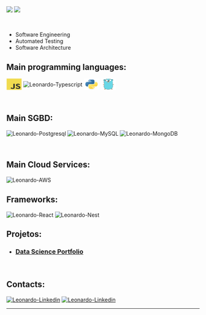 <div>  
  <img height="180em" src="https://github-readme-stats.vercel.app/api?username=DevLeoo&show_icons=true&theme=dracula&include_all_commits=true&count_private=true"/>
  <img height="180em" src="https://github-readme-stats.vercel.app/api/top-langs/?username=DevLeoo&layout=compact&langs_count=7&theme=dracula"/>
</div><br>

<h2 style="font-weight: bold"></h2>
<ul>
  <li>Software Engineering</li>
  <li>Automated Testing</li>
  <li>Software Architecture</li>
</ul>

<h2 style="font-weight: bold">Main programming languages:</h2>
<div style="display: inline_block">
  <img align="center" alt="Leonardo-Js" height="30" width="40" src="https://raw.githubusercontent.com/devicons/devicon/master/icons/javascript/javascript-original.svg" />
  <img align="center" alt="Leonardo-Typescript" height="30" width="40" src="https://cdn.jsdelivr.net/gh/devicons/devicon/icons/typescript/typescript-original.svg" />
  <img align="center" alt="Leonardo-Python" height="30" width="40" src="https://raw.githubusercontent.com/devicons/devicon/master/icons/python/python-original.svg"/>
  <img align="center" alt="Leonardo-Python" height="30" width="40" src="https://raw.githubusercontent.com/devicons/devicon/master/icons/go/go-original.svg"/>
</div>


<br><h2 style="font-weight: bold">Main SGBD:</h2>
<div style="display: inline_block">
  <img align="center" alt="Leonardo-Postgresql" height="30" width="40" src="https://cdn.jsdelivr.net/gh/devicons/devicon/icons/postgresql/postgresql-original.svg"/>
  <img align="center" alt="Leonardo-MySQL" height="30" width="40" src="https://cdn.jsdelivr.net/gh/devicons/devicon/icons/mysql/mysql-original.svg"/>
  <img align="center" alt="Leonardo-MongoDB" height="30" width="40" src="https://cdn.jsdelivr.net/gh/devicons/devicon/icons/mongodb/mongodb-original.svg"/>
</div>
  
  <br><h2 style="font-weight: bold">Main Cloud Services:</h2>
 <div style="display: inline_block">
     </div>
   <img align="center" alt="Leonardo-AWS" height="30" width="40" src="https://cdn.jsdelivr.net/gh/devicons/devicon/icons/amazonwebservices/amazonwebservices-original-wordmark.svg"/>
   
  
  <h2 style="font-weigth: bold">Frameworks:</h2>
  <div style="display: inline_block">
    <img align="center" alt="Leonardo-React" height="30" width="40" src="https://cdn.jsdelivr.net/npm/devicon-2.2@2.2.0/icons/react/react-original.svg"/>
    </>  
    <img align="center" alt="Leonardo-Nest" height="30" width="40" src="https://www.vectorlogo.zone/logos/nestjs/nestjs-icon.svg"/>
  </div>
  
  
 <h2>Projetos:</h2>
  <ul>
    <li><h3><a href="https://github.com/DevLeoo/data-science-portfolio" target="_blank">Data Science Portfolio</a></h3></li>
  </ul><br/>
  
   <h2>Contacts:</h2>
     <div>
       <a href="https://www.linkedin.com/in/leonardo-teixeira-c%C3%A2ndido-286065191/"   target="_blank"><img align="center" alt="Leonardo-Linkedin" height="40" width="40"           src="https://cdn2.iconfinder.com/data/icons/social-media-2285/512/1_Linkedin_unofficial_colored_svg-256.png"/></a>
  <a href="https://www.instagram.com/_leotc/"   target="_blank"><img align="center" alt="Leonardo-Linkedin" height="40" width="40"           src="https://cdn2.iconfinder.com/data/icons/social-media-2285/512/1_Instagram_colored_svg_1-512.png"/></a>
     </div>

****
